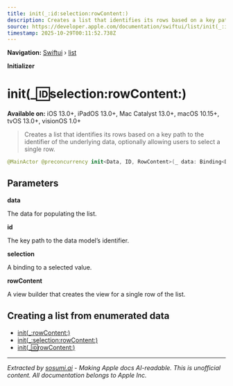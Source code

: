 ```yaml
---
title: init(_:id:selection:rowContent:)
description: Creates a list that identifies its rows based on a key path to the identifier of the underlying data, optionally allowing users to select a single row.
source: https://developer.apple.com/documentation/swiftui/list/init(_:id:selection:rowcontent:)
timestamp: 2025-10-29T00:11:52.738Z
---
```


**Navigation:** [Swiftui](/documentation/swiftui) › [list](/documentation/swiftui/list)

**Initializer**

# init(_:id:selection:rowContent:)

**Available on:** iOS 13.0+, iPadOS 13.0+, Mac Catalyst 13.0+, macOS 10.15+, tvOS 13.0+, visionOS 1.0+

> Creates a list that identifies its rows based on a key path to the identifier of the underlying data, optionally allowing users to select a single row.

```swift
@MainActor @preconcurrency init<Data, ID, RowContent>(_ data: Binding<Data>, id: KeyPath<Data.Element, ID>, selection: Binding<SelectionValue?>?, @ViewBuilder rowContent: @escaping (Binding<Data.Element>) -> RowContent) where Content == ForEach<LazyMapSequence<Data.Indices, (Data.Index, ID)>, ID, RowContent>, Data : MutableCollection, Data : RandomAccessCollection, ID : Hashable, RowContent : View, Data.Index : Hashable
```

## Parameters

**data**

The data for populating the list.



**id**

The key path to the data model’s identifier.



**selection**

A binding to a selected value.



**rowContent**

A view builder that creates the view for a single row of the list.



## Creating a list from enumerated data

- [init(_:rowContent:)](/documentation/swiftui/list/init(_:rowcontent:))
- [init(_:selection:rowContent:)](/documentation/swiftui/list/init(_:selection:rowcontent:))
- [init(_:id:rowContent:)](/documentation/swiftui/list/init(_:id:rowcontent:))

---

*Extracted by [sosumi.ai](https://sosumi.ai) - Making Apple docs AI-readable.*
*This is unofficial content. All documentation belongs to Apple Inc.*
